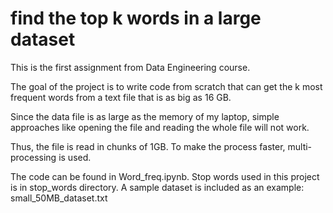 # find the top k words in a large dataset
This is the first assignment from Data Engineering course.

The goal of the project is to write code from scratch that can get the k most frequent words from a text file that is as big as 16 GB.

Since the data file is as large as the memory of my laptop, simple approaches like opening the file and reading the whole file will not work.

Thus, the file is read in chunks of 1GB. To make the process faster, multi-processing is used.

The code can be found in Word_freq.ipynb. 
Stop words used in this project is in stop_words directory.
A sample dataset is included as an example: small_50MB_dataset.txt
